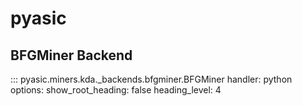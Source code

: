 # pyasic
## BFGMiner Backend

::: pyasic.miners.kda._backends.bfgminer.BFGMiner
    handler: python
    options:
        show_root_heading: false
        heading_level: 4
